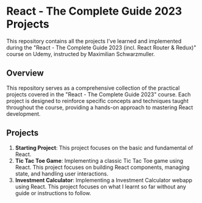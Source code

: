 # React - The Complete Guide 2023 Projects

This repository contains all the projects I've learned and implemented during the "React - The Complete Guide 2023 (incl. React Router & Redux)" course on Udemy, instructed by Maximilian Schwarzmuller.

## Overview
This repository serves as a comprehensive collection of the practical projects covered in the "React - The Complete Guide 2023" course. Each project is designed to reinforce specific concepts and techniques taught throughout the course, providing a hands-on approach to mastering React development.

## Projects
1. **Starting Project**: This project focuses on the basic and fundamental of React.
2. **Tic Tac Toe Game**: Implementing a classic Tic Tac Toe game using React. This project focuses on building React components, managing state, and handling user interactions.
3. **Investment Calculator**: Implementing a Investment Calculator webapp using React. This project focuses on what I learnt so far without any guide or instructions to follow.
